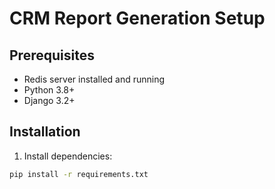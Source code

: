 # CRM Report Generation Setup

## Prerequisites

- Redis server installed and running
- Python 3.8+
- Django 3.2+

## Installation

1. Install dependencies:

```bash
pip install -r requirements.txt
```

